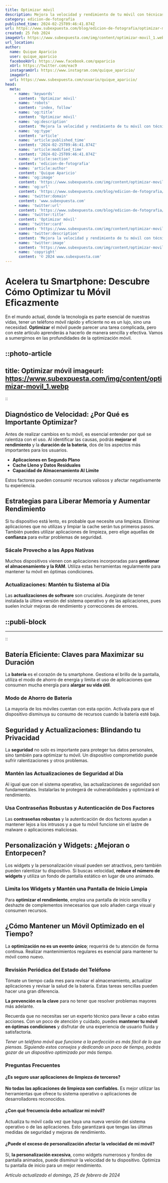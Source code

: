 ```yaml
---
title: Optimizar móvil
description: Mejora la velocidad y rendimiento de tu móvil con técnicas de optimización eficaces. Consejos prácticos para un teléfono más rápido y seguro.
category: edicion-de-fotografia
published_time: 2024-02-25T09:46:41.874Z
url: https://www.subexpuesta.com/blog/edicion-de-fotografia/optimizar-movil
created: 25 Feb 2024
imageUrl: https://www.subexpuesta.com/img/content/optimizar-movil_1.webp
url_location:
author:
  name: Quique Aparicio
  user: quique_aparicio
  facebookUrl: https://www.facebook.com/qaparicio
  xUrl: https://twitter.com/eac9
  instagramUrl: https://www.instagram.com/quique_aparicio/
  imageUrl: 
  url: https://www.subexpuesta.com/usuario/quique_aparicio/
head:
  meta:
    - name: 'keywords'
      content: 'Optimizar móvil'
    - name: 'robots'
      content: 'index, follow'
    - name: 'og:title'
      content: 'Optimizar móvil'
    - name: 'og:description'
      content: 'Mejora la velocidad y rendimiento de tu móvil con técnicas de optimización eficaces. Consejos prácticos para un teléfono más rápido y seguro.'
    - name: 'og:type'
      content: 'article'
    - name: 'article:published_time'
      content: '2024-02-25T09:46:41.874Z'
    - name: 'article:modified_time'
      content: '2024-02-25T09:46:41.874Z'
    - name: 'article:section'
      content: 'edicion-de-fotografia'
    - name: 'article:author'
      content: 'Quique Aparicio'
    - name: 'og:image'
      content: 'https://www.subexpuesta.com/img/content/optimizar-movil_1.webp'
    - name: 'og:url'
      content: 'https://www.subexpuesta.com/blog/edicion-de-fotografia/optimizar-movil'
    - name: 'twitter:domain'
      content: 'www.subexpuesta.com'
    - name: 'twitter:url'
      content: 'https://www.subexpuesta.com/blog/edicion-de-fotografia/optimizar-movil'
    - name: 'twitter:title'
      content: 'Optimizar móvil'
    - name: 'twitter:card'
      content: 'https://www.subexpuesta.com/img/content/optimizar-movil_1.webp'
    - name: 'twitter:description'
      content: 'Mejora la velocidad y rendimiento de tu móvil con técnicas de optimización eficaces. Consejos prácticos para un teléfono más rápido y seguro.'
    - name: 'twitter:image'
      content: 'https://www.subexpuesta.com/img/content/optimizar-movil_1.webp'
    - name: 'copyright'
      content: '© 2024 www.subexpuesta.com'
---
```

# Acelera tu Smartphone: Descubre Cómo Optimizar tu Móvil Eficazmente

En el mundo actual, donde la tecnología es parte esencial de nuestras vidas, tener un teléfono móvil rápido y eficiente no es un lujo, sino una necesidad. **Optimizar** el móvil puede parecer una tarea complicada, pero con este artículo aprenderás a hacerlo de manera sencilla y efectiva. Vamos a sumergirnos en las profundidades de la optimización móvil.


::photo-article
---
title: Optimizar móvil
imageurl: https://www.subexpuesta.com/img/content/optimizar-movil_1.webp
---
::


## Diagnóstico de Velocidad: ¿Por Qué es Importante Optimizar?

Antes de realizar cambios en tu móvil, es esencial entender por qué se ralentiza con el uso. Al identificar las causas, podrás **mejorar el rendimiento** y la **duración de la batería**, dos de los aspectos más importantes para los usuarios.

- **Aplicaciones en Segundo Plano**
- **Cache Lleno y Datos Residuales**
- **Capacidad de Almacenamiento Al Límite**

Estos factores pueden consumir recursos valiosos y afectar negativamente tu experiencia.

## Estrategias para Liberar Memoria y Aumentar Rendimiento

Si tu dispositivo está lento, es probable que necesite una limpieza. Eliminar aplicaciones que no utilizas y limpiar la cache serán tus primeros pasos. También puedes utilizar aplicaciones de limpieza, pero elige aquellas de **confianza** para evitar problemas de seguridad.

### Sácale Provecho a las Apps Nativas

Muchos dispositivos vienen con aplicaciones incorporadas para **gestionar el almacenamiento y la RAM**. Utiliza estas herramientas regularmente para mantener tu móvil en óptimas condiciones.

### Actualizaciones: Mantén tu Sistema al Día

Las **actualizaciones de software** son cruciales. Asegúrate de tener instalada la última versión del sistema operativo y de las aplicaciones, pues suelen incluir mejoras de rendimiento y correcciones de errores.


  ::publi-block
  ---
  ---
  ::
  
  
## Batería Eficiente: Claves para Maximizar su Duración

La **batería** es el corazón de tu smartphone. Gestiona el brillo de la pantalla, utiliza el modo de ahorro de energía y limita el uso de aplicaciones que consumen mucha energía para **alargar su vida útil**.

### Modo de Ahorro de Batería

La mayoría de los móviles cuentan con esta opción. Actívala para que el dispositivo disminuya su consumo de recursos cuando la batería esté baja.

## Seguridad y Actualizaciones: Blindando tu Privacidad

La **seguridad** no solo es importante para proteger tus datos personales, sino también para optimizar tu móvil. Un dispositivo comprometido puede sufrir ralentizaciones y otros problemas.

### Mantén las Actualizaciones de Seguridad al Día

Al igual que con el sistema operativo, las actualizaciones de seguridad son fundamentales. Instalarlas te protegerá de vulnerabilidades y optimizará el rendimiento.

### Usa Contraseñas Robustas y Autenticación de Dos Factores

Las **contraseñas robustas** y la autenticación de dos factores ayudan a mantener lejos a los intrusos y a que tu móvil funcione sin el lastre de malware o aplicaciones maliciosas.

## Personalización y Widgets: ¿Mejoran o Entorpecen?

Los widgets y la personalización visual pueden ser atractivos, pero también pueden ralentizar tu dispositivo. Si buscas velocidad, **reduce el número de widgets** y utiliza un fondo de pantalla estático en lugar de uno animado.

### Limita los Widgets y Mantén una Pantalla de Inicio Limpia

Para **optimizar el rendimiento**, emplea una pantalla de inicio sencilla y deshazte de complementos innecesarios que solo añaden carga visual y consumen recursos.

## ¿Cómo Mantener un Móvil Optimizado en el Tiempo?

La **optimización no es un evento único**; requerirá de tu atención de forma continua. Realizar mantenimientos regulares es esencial para mantener tu móvil como nuevo.

### Revisión Periódica del Estado del Teléfono

Tómate un tiempo cada mes para revisar el almacenamiento, actualizar aplicaciones y revisar la salud de la batería. Estas tareas sencillas pueden hacer una gran diferencia.

**La prevención es la clave** para no tener que resolver problemas mayores más adelante.

Recuerda que no necesitas ser un experto técnico para llevar a cabo estas acciones. Con un poco de atención y cuidado, puedes **mantener tu móvil en óptimas condiciones** y disfrutar de una experiencia de usuario fluida y satisfactoria.

*Tener un teléfono móvil que funcione a la perfección es más fácil de lo que piensas. Siguiendo estos consejos y dedicando un poco de tiempo, podrás gozar de un dispositivo optimizado por más tiempo.*

### Preguntas Frecuentes

#### ¿Es seguro usar aplicaciones de limpieza de terceros?
**No todas las aplicaciones de limpieza son confiables.** Es mejor utilizar las herramientas que ofrece tu sistema operativo o aplicaciones de desarrolladores reconocidos.

#### ¿Con qué frecuencia debo actualizar mi móvil?
Actualiza tu móvil cada vez que haya una nueva versión del sistema operativo o de las aplicaciones. Esto garantizará que tengas las últimas medidas de seguridad y mejoras de rendimiento.

#### ¿Puede el exceso de personalización afectar la velocidad de mi móvil?
Sí, **la personalización excesiva**, como widgets numerosos y fondos de pantalla animados, puede disminuir la velocidad de tu dispositivo. Optimiza tu pantalla de inicio para un mejor rendimiento.

_Artículo actualizado el domingo, 25 de febrero de 2024_